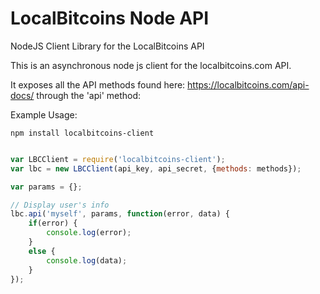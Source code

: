 LocalBitcoins Node API
===========

NodeJS Client Library for the LocalBitcoins API

This is an asynchronous node js client for the localbitcoins.com API.

It exposes all the API methods found here: https://localbitcoins.com/api-docs/ through the 'api' method:

Example Usage:

`npm install localbitcoins-client`

```javascript

var LBCClient = require('localbitcoins-client');
var lbc = new LBCClient(api_key, api_secret, {methods: methods});

var params = {};

// Display user's info
lbc.api('myself', params, function(error, data) {
    if(error) {
        console.log(error);
    }
    else {
        console.log(data);
    }
});

```

